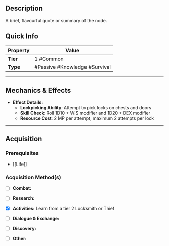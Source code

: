 ## Description
 A brief, flavourful quote or summary of the node.

## Quick Info
| Property | Value                                               |
| -------- | --------------------------------------------------- |
| **Tier** | 1 #Common                                           |
| **Type** | #Passive #Knowledge #Survival  |

---

## Mechanics & Effects
- **Effect Details:**
    - **Lockpicking Ability**: Attempt to pick locks on chests and doors
    - **Skill Check**: Roll 1D10 + WIS modifier and 1D20 + DEX modifier
    - **Resource Cost**: 2 MP per attempt, maximum 2 attempts per lock

---

## Acquisition
### Prerequisites
- [[Life]]

### Acquisition Method(s)
- [ ] **Combat:** 
- [ ] **Research:** 
- [x] **Activities:** Learn from a tier 2 Locksmith or Thief
- [ ] **Dialogue & Exchange:** 
- [ ] **Discovery:** 
- [ ] **Other:** 

